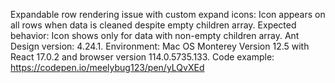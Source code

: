 Expandable row rendering issue with custom expand icons: Icon appears on all rows when data is cleaned despite empty children array. Expected behavior: Icon shows only for data with non-empty children array. Ant Design version: 4.24.1. Environment: Mac OS Monterey Version 12.5 with React 17.0.2 and browser version 114.0.5735.133. Code example: <https://codepen.io/meelybug123/pen/yLQvXEd>
